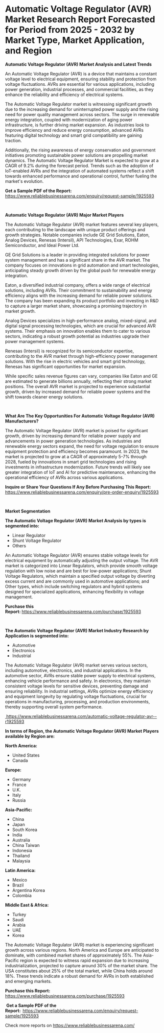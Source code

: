 <p><h1>Automatic Voltage Regulator (AVR) Market Research Report Forecasted for Period from 2025 -  2032 by Market Type, Market Application, and Region</h1></p><p><strong>Automatic Voltage Regulator (AVR) Market Analysis and Latest Trends</strong></p>
<p><p>An Automatic Voltage Regulator (AVR) is a device that maintains a constant voltage level to electrical equipment, ensuring stability and protection from voltage fluctuations. AVRs are essential for various applications, including power generation, industrial processes, and commercial facilities, as they enhance the reliability and efficiency of electrical systems.</p><p>The Automatic Voltage Regulator market is witnessing significant growth due to the increasing demand for uninterrupted power supply and the rising need for power quality management across sectors. The surge in renewable energy integration, coupled with modernization of aging power infrastructure, is further driving market expansion. As industries look to improve efficiency and reduce energy consumption, advanced AVRs featuring digital technology and smart grid compatibility are gaining traction.</p><p>Additionally, the rising awareness of energy conservation and government initiatives promoting sustainable power solutions are propelling market dynamics. The Automatic Voltage Regulator Market is expected to grow at a CAGR of 9.2% during the forecast period. Trends such as the adoption of IoT-enabled AVRs and the integration of automated systems reflect a shift towards enhanced performance and operational control, further fueling the market's evolution.</p></p>
<p><strong>Get a Sample PDF of the Report:&nbsp;</strong> <a href="https://www.reliablebusinessarena.com/enquiry/request-sample/1925593?utm_campaign=1143&utm_medium=2&utm_source=Github&utm_content=ia&utm_term=28032025&utm_id=automatic-voltage-regulator-avr">https://www.reliablebusinessarena.com/enquiry/request-sample/1925593</a></p>
<p>&nbsp;</p>
<p><strong>Automatic Voltage Regulator (AVR) Major Market Players</strong></p>
<p><p>The Automatic Voltage Regulator (AVR) market features several key players, each contributing to the landscape with unique product offerings and growth strategies. Notable companies include GE Grid Solutions, Eaton, Analog Devices, Renesas (Intersil), API Technologies, Exar, ROHM Semiconductor, and Ideal Power Ltd.</p><p>GE Grid Solutions is a leader in providing integrated solutions for power system management and has a significant share in the AVR market. The company focuses on innovations in grid automation and smart technologies, anticipating steady growth driven by the global push for renewable energy integration. </p><p>Eaton, a diversified industrial company, offers a wide range of electrical solutions, including AVRs. Their commitment to sustainability and energy efficiency aligns with the increasing demand for reliable power solutions. The company has been expanding its product portfolio and investing in R&D to capture a larger market share, showcasing a promising trajectory in market growth.</p><p>Analog Devices specializes in high-performance analog, mixed-signal, and digital signal processing technologies, which are crucial for advanced AVR systems. Their emphasis on innovation enables them to cater to various sectors, indicating a robust growth potential as industries upgrade their power management systems.</p><p>Renesas (Intersil) is recognized for its semiconductor expertise, contributing to the AVR market through high-efficiency power management solutions. With the rise in electric vehicles and smart grid technology, Renesas has significant opportunities for market expansion.</p><p>While specific sales revenue figures can vary, companies like Eaton and GE are estimated to generate billions annually, reflecting their strong market positions. The overall AVR market is projected to experience substantial growth, driven by increased demand for reliable power systems and the shift towards cleaner energy solutions.</p></p>
<p>&nbsp;</p>
<p><strong>What Are The Key Opportunities For Automatic Voltage Regulator (AVR) Manufacturers?</strong></p>
<p><p>The Automatic Voltage Regulator (AVR) market is poised for significant growth, driven by increasing demand for reliable power supply and advancements in power generation technologies. As industries and renewable energy sectors expand, the need for voltage regulation to ensure equipment protection and efficiency becomes paramount. In 2023, the market is projected to grow at a CAGR of approximately 5-7% through 2028, fueled by innovations in smart grid technologies and rising investments in infrastructure modernization. Future trends will likely see greater integration of IoT and AI for predictive maintenance, enhancing the operational efficiency of AVRs across various applications.</p></p>
<p><strong>Inquire or Share Your Questions If Any Before Purchasing This Report:</strong> <a href="https://www.reliablebusinessarena.com/enquiry/pre-order-enquiry/1925593?utm_campaign=1143&utm_medium=2&utm_source=Github&utm_content=ia&utm_term=28032025&utm_id=automatic-voltage-regulator-avr">https://www.reliablebusinessarena.com/enquiry/pre-order-enquiry/1925593</a></p>
<p>&nbsp;</p>
<p><strong>Market Segmentation</strong></p>
<p><strong>The Automatic Voltage Regulator (AVR) Market Analysis by types is segmented into:</strong></p>
<p><ul><li>Linear Regulator</li><li>Shunt Voltage Regulator</li><li>Others</li></ul></p>
<p><p>An Automatic Voltage Regulator (AVR) ensures stable voltage levels for electrical equipment by automatically adjusting the output voltage. The AVR market is categorized into Linear Regulators, which provide smooth voltage regulation with low noise and are best for low-power applications; Shunt Voltage Regulators, which maintain a specified output voltage by diverting excess current and are commonly used in automotive applications; and Other types, which include switching regulators and hybrid systems designed for specialized applications, enhancing flexibility in voltage management.</p></p>
<p><strong>Purchase this Report:&nbsp;</strong><a href="https://www.reliablebusinessarena.com/purchase/1925593?utm_campaign=1143&utm_medium=2&utm_source=Github&utm_content=ia&utm_term=28032025&utm_id=automatic-voltage-regulator-avr">https://www.reliablebusinessarena.com/purchase/1925593</a></p>
<p>&nbsp;</p>
<p><strong>The Automatic Voltage Regulator (AVR) Market Industry Research by Application is segmented into:</strong></p>
<p><ul><li>Automotive</li><li>Electronics</li><li>Industrial</li></ul></p>
<p><p>The Automatic Voltage Regulator (AVR) market serves various sectors, including automotive, electronics, and industrial applications. In the automotive sector, AVRs ensure stable power supply to electrical systems, enhancing vehicle performance and safety. In electronics, they maintain consistent voltage levels for sensitive devices, preventing damage and ensuring reliability. In industrial settings, AVRs optimize energy efficiency and equipment longevity by regulating voltage fluctuations, crucial for operations in manufacturing, processing, and production environments, thereby supporting overall system performance.</p></p>
<p><a href="https://www.reliablebusinessarena.com/automatic-voltage-regulator-avr--r1925593?utm_campaign=1143&utm_medium=2&utm_source=Github&utm_content=ia&utm_term=28032025&utm_id=automatic-voltage-regulator-avr">&nbsp;https://www.reliablebusinessarena.com/automatic-voltage-regulator-avr--r1925593</a></p>
<p><strong>In terms of Region, the Automatic Voltage Regulator (AVR) Market Players available by Region are:</strong></p>
<p>
    <p> <strong> North America: </strong>
        <ul>
            <li>United States</li>
            <li>Canada</li>
        </ul>
        </p> 
    <p> <strong> Europe: </strong>
        <ul>
            <li>Germany</li>
            <li>France</li>
            <li>U.K.</li>
            <li>Italy</li>
            <li>Russia</li>
        </ul>
        </p> 
    <p> <strong> Asia-Pacific: </strong>
        <ul>
            <li>China</li>
            <li>Japan</li>
            <li>South Korea</li>
            <li>India</li>
            <li>Australia</li>
            <li>China Taiwan</li>
            <li>Indonesia</li>
            <li>Thailand</li>
            <li>Malaysia</li>
        </ul>
        </p> 
    <p> <strong> Latin America: </strong>
        <ul>
            <li>Mexico</li>
            <li>Brazil</li>
            <li>Argentina Korea</li>
            <li>Colombia</li>
        </ul>
        </p> 
    <p> <strong> Middle East & Africa: </strong>
        <ul>
            <li>Turkey</li>
            <li>Saudi</li>
            <li>Arabia</li>
            <li>UAE</li>
            <li>Korea</li>
        </ul>
    </p>
    </p>
<p><p>The Automatic Voltage Regulator (AVR) market is experiencing significant growth across various regions. North America and Europe are anticipated to dominate, with combined market shares of approximately 55%. The Asia-Pacific region is expected to witness rapid expansion due to increasing industrialization, projected to capture around 30% of the market share. The USA constitutes about 25% of the total market, while China holds around 18%. These trends indicate a robust demand for AVRs in both established and emerging markets.</p></p>
<p><strong>Purchase this Report: </strong><a href="https://www.reliablebusinessarena.com/purchase/1925593?utm_campaign=1143&utm_medium=2&utm_source=Github&utm_content=ia&utm_term=28032025&utm_id=automatic-voltage-regulator-avr">https://www.reliablebusinessarena.com/purchase/1925593</a></p>
<p>&nbsp;<strong>Get a Sample PDF of the Report:&nbsp;&nbsp;</strong><a href="https://www.reliablebusinessarena.com/enquiry/request-sample/1925593?utm_campaign=1143&utm_medium=2&utm_source=Github&utm_content=ia&utm_term=28032025&utm_id=automatic-voltage-regulator-avr">https://www.reliablebusinessarena.com/enquiry/request-sample/1925593</a></p>
<p><strong></strong></p>
<p>Check more reports on <a href="https://www.reliablebusinessarena.com/?utm_campaign=1143&utm_medium=2&utm_source=Github&utm_content=ia&utm_term=28032025&utm_id=automatic-voltage-regulator-avr">https://www.reliablebusinessarena.com/</a></p>